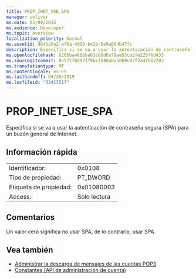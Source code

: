 ```yaml
---
title: PROP_INET_USE_SPA
manager: soliver
ms.date: 03/09/2015
ms.audience: Developer
ms.topic: overview
localization_priority: Normal
ms.assetid: 9641a5a2-af6a-4999-b42b-5e9a004b47fc
description: Especifica si se va a usar la autenticación de contraseña segura (SPA) para un buzón general de Internet.
ms.openlocfilehash: b20bba4866ba61c66d6c79ee53ca2fe225f6d433
ms.sourcegitcommit: 8657170d071f9bcf680aba50b9c07f2a4fb82283
ms.translationtype: MT
ms.contentlocale: es-ES
ms.lasthandoff: 04/28/2019
ms.locfileid: "33413517"
---
```

# <a name="prop_inet_use_spa"></a>PROP_INET_USE_SPA

Especifica si se va a usar la autenticación de contraseña segura (SPA) para un buzón general de Internet.
  
## <a name="quick-info"></a>Información rápida

|||
|:-----|:-----|
|Identificador:  <br/> |0x0108  <br/> |
|Tipo de propiedad:  <br/> |PT_DWORD  <br/> |
|Etiqueta de propiedad:  <br/> |0x01080003  <br/> |
|Access:  <br/> |Solo lectura  <br/> |
   
## <a name="remarks"></a>Comentarios

Un valor cero significa no usar SPA, de lo contrario, usar SPA.
  
## <a name="see-also"></a>Vea también

- [Administrar la descarga de mensajes de las cuentas POP3](managing-message-downloads-for-pop3-accounts.md) 
- [Constantes (API de administración de cuenta)](constants-account-management-api.md)

